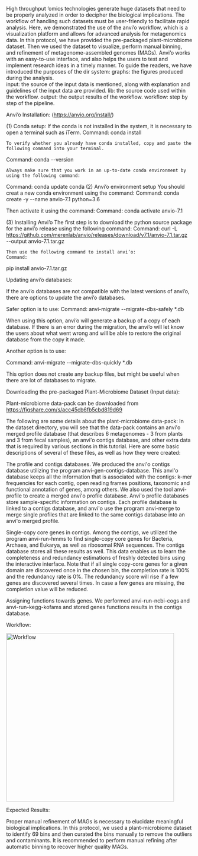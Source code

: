 High throughput ‘omics technologies generate huge datasets that need to be properly analyzed in order to decipher the biological implications. The workflow of handling such datasets must be user-friendly to facilitate rapid analysis. Here, we demonstrated the use of the anvi’o workflow, which is a visualization platform and allows for advanced analysis for metagenomics data. In this protocol, we have provided the pre-packaged plant-microbiome dataset. Then we used the dataset to visualize, perform manual binning, and refinement of metagenome-assembled genomes (MAGs). Anvi’o works with an easy-to-use interface, and also helps the users to test and implement research ideas in a timely manner.
To guide the readers, we have introduced the purposes of the dir system:
graphs: the figures produced during the analysis.  
input: the source of the input data is mentioned, along with explanation and guidelines of the input data are provided.
lib: the source code used within the workflow.
output: the output results of the workflow.
workflow: step by step of the pipeline.

Anvi’o Installation: (https://anvio.org/install/)

(1)	Conda setup: If the conda is not installed in the system, it is necessary to open a terminal such as iTerm.
Command:
conda install

	To verify whether you already have conda installed, copy and paste the following command into your terminal.
Command:
conda --version

	Always make sure that you work in an up-to-date conda environment by using the following command:
Command:
conda update conda
(2)	Anvi’o environment setup
	You should creat a new conda environment using the command:
	Command:
	conda create -y --name anvio-7.1 python=3.6

Then activate it using the command:
Command:
	conda activate anvio-7.1

(3)	Installing Anvi’o
The first step is to download the python source package for the anvi’o release using the following command:
Command: 
	curl -L https://github.com/merenlab/anvio/releases/download/v7.1/anvio-7.1.tar.gz \
        --output anvio-7.1.tar.gz

	Then use the following command to install anvi’o:
	Command:
pip install anvio-7.1.tar.gz

Updating anvi’o databases:

If the anvi’o databases are not compatible with the latest versions of anvi’o, there are options to update the anvi’o databases.

Safer option is to use:
Command:
anvi-migrate --migrate-dbs-safely *.db

When using this option, anvi’o will generate a backup of a copy of each database. If there is an error during the migration, the anvi’o will let know the users about what went wrong and will be able to restore the original database from the copy it made.

Another option is to use:

Command:
anvi-migrate --migrate-dbs-quickly *.db

This option does not create any backup files, but might be useful when there are lot of databases to migrate.

Downloading the pre-packaged Plant-Microbiome Dataset (Input data):

Plant-microbiome data-pack can be downloaded from https://figshare.com/s/acc45cb6fb5cbd819d69

The following are some details about the plant-microbiome data-pack: 
In the dataset directory, you will see that the data-pack contains an anvi'o merged profile database (that describes 6 metagenomes - 3 from plants and 3 from fecal samples), an anvi'o contigs database, and other extra data that is required by various sections in this tutorial. Here are some basic descriptions of several of these files, as well as how they were created:

The profile and contigs databases. We produced the anvi'o contigs database utilizing the program anvi-gen-contigs-database. This anvi'o database keeps all the information that is associated with the contigs: k-mer frequencies for each contig, open reading frames positions, taxonomic and functional annotation of genes, among others. We also used the tool anvi-profile to create a merged anvi'o profile database. Anvi'o profile databases store sample-specific information on contigs.  Each profile database is linked to a contigs database, and anvi'o use the program anvi-merge to merge single profiles that are linked to the same contigs database into an anvi'o merged profile.

Single-copy core genes in contigs. Among the contigs, we utilized the program anvi-run-hmms to find single-copy core genes for Bacteria, Archaea, and Eukarya, as well as ribosomal RNA sequences. The contigs database stores all these results as well. This data enables us to learn the completeness and redundancy estimations of freshly detected bins using the interactive interface. Note that if all single copy-core genes for a given domain are discovered once in the chosen bin, the completion rate is 100% and the redundancy rate is 0%. The redundancy score will rise if a few genes are discovered several times. In case a few genes are missing, the completion value will be reduced.

Assigning functions towards genes. We performed anvi-run-ncbi-cogs and anvi-run-kegg-kofams and stored genes functions results in the contigs database. 

Workflow:

<img width="454" alt="Workflow" src="https://user-images.githubusercontent.com/83604437/177424832-22b61a9b-4d5a-4b85-b213-2209fca528fb.png">

Expected Results:

Proper manual refinement of MAGs is necessary to elucidate meaningful biological implications. In this protocol, we used a plant-microbiome dataset to identify 69 bins and then curated the bins manually to remove the outliers and contaminants. It is recommended to perform manual refining after automatic binning to recover higher quality MAGs.
